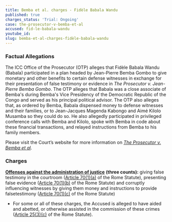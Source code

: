 ```yaml
---
title: Bemba et al. charges - Fidèle Babala Wandu
published: true
charges_status: 'Trial: Ongoing'
case: the-prosecutor-v-bemba-et-al
accused: fid-le-babala-wandu
youtube_id:
slug: bemba-et-al-charges-fidèle-babala-wandu
---
```



### Factual Allegations

The ICC Office of the Prosecutor (OTP) alleges that Fid&egrave;le Babala Wandu (Babala) participated in a plan headed by Jean-Pierre Bemba Gombo to give monetary and other benefits to certain defense witnesses in exchange for their presentation of false testimony or evidence in *The Prosecutor v. Jean-Pierre Bemba Gombo*. The OTP alleges that Babala was a close associate of Bemba's during Bemba's Vice Presidency of the Democratic Republic of the Congo and served as his principal political advisor. The OTP also alleges that, as ordered by Bemba, Babala dispensed money to defense witnesses and their families, or to Jean-Jacques Magenda Kabongo and Aim&eacute; Kilolo Musamba so they could do so. He also allegedly participated in privileged conference calls with Bemba and Kilolo, spoke with Bemba in code about these financial transactions, and relayed instructions from Bemba to his family members.

Please visit the Court’s website for more information on [*The Prosecutor v. Bemba et al*](https://www.icc-cpi.int/car/Bemba-et-al).

### Charges

[**Offenses against the administration of justice**](http://www.casematrixnetwork.org/case-m/klamberg-commentary/rome-statute/#c1243) **(three counts):** giving false testimony in the courtroom ([Article 70(1)(a)](http://www.casematrixnetwork.org/case-m/klamberg-commentary/rome-statute/#c1243) of the Rome Statute), presenting false evidence ([Article 70(1)(b)](http://www.casematrixnetwork.org/case-m/klamberg-commentary/rome-statute/#c1243) of the Rome Statute) and corruptly influencing witnesses by giving them money and instructions to provide falsetestimony ([Article 70(1)(c)](http://www.casematrixnetwork.org/case-m/klamberg-commentary/rome-statute/#c1243) of the Rome Statute)

* For some or all of these charges, the Accused is alleged to have aided and abetted, or otherwise assisted in the commission of these crimes ([Article 25(3)(c)](http://www.casematrixnetwork.org/case-m/klamberg-commentary/rome-statute/#c1198) of the Rome Statute).